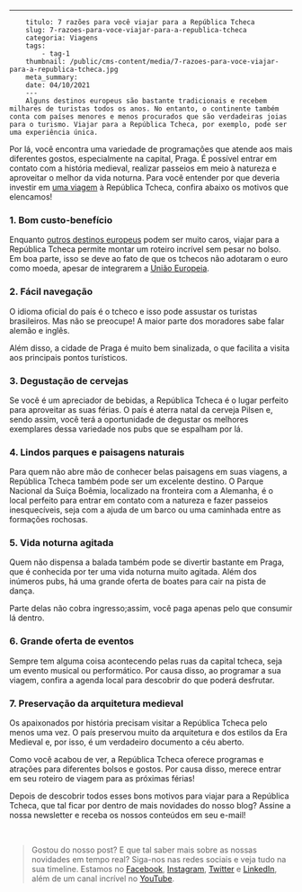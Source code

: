 ---
        titulo: 7 razões para você viajar para a República Tcheca
        slug: 7-razoes-para-voce-viajar-para-a-republica-tcheca
        categoria: Viagens
        tags:
            - tag-1
        thumbnail: /public/cms-content/media/7-razoes-para-voce-viajar-para-a-republica-tcheca.jpg
        meta_summary: 
        date: 04/10/2021
        ---
        Alguns destinos europeus são bastante tradicionais e recebem milhares de turistas todos os anos. No entanto, o continente também conta com países menores e menos procurados que são verdadeiras joias para o turismo. Viajar para a República Tcheca, por exemplo, pode ser uma experiência única.

Por lá, você encontra uma variedade de programações que atende aos mais diferentes gostos, especialmente na capital, Praga. É possível entrar em contato com a história medieval, realizar passeios em meio à natureza e aproveitar o melhor da vida noturna. Para você entender por que deveria investir em [uma viagem](https://www.embracon.com.br/blog/como-preparar-o-roteiro-de-viagem-romantica) à República Tcheca, confira abaixo os motivos que elencamos!

### 1. Bom custo-benefício

Enquanto [outros destinos europeus](https://www.embracon.com.br/blog/vai-viajar-para-londres-veja-4-dicas-para-aproveitar-o-passeio) podem ser muito caros, viajar para a República Tcheca permite montar um roteiro incrível sem pesar no bolso. Em boa parte, isso se deve ao fato de que os tchecos não adotaram o euro como moeda, apesar de integrarem a [União Europeia](https://www.embracon.com.br/blog/por-que-fazer-um-tour-pela-europa-nas-suas-proximas-ferias).

### 2. Fácil navegação

O idioma oficial do país é o tcheco e isso pode assustar os turistas brasileiros. Mas não se preocupe! A maior parte dos moradores sabe falar alemão e inglês.

Além disso, a cidade de Praga é muito bem sinalizada, o que facilita a visita aos principais pontos turísticos.

### 3. Degustação de cervejas

Se você é um apreciador de bebidas, a República Tcheca é o lugar perfeito para aproveitar as suas férias. O país é aterra natal da cerveja Pilsen e, sendo assim, você terá a oportunidade de degustar os melhores exemplares dessa variedade nos pubs que se espalham por lá.

### 4. Lindos parques e paisagens naturais

Para quem não abre mão de conhecer belas paisagens em suas viagens, a República Tcheca também pode ser um excelente destino. O Parque Nacional da Suíça Boêmia, localizado na fronteira com a Alemanha, é o local perfeito para entrar em contato com a natureza e fazer passeios inesquecíveis, seja com a ajuda de um barco ou uma caminhada entre as formações rochosas.

### 5. Vida noturna agitada

Quem não dispensa a balada também pode se divertir bastante em Praga, que é conhecida por ter uma vida noturna muito agitada. Além dos inúmeros pubs, há uma grande oferta de boates para cair na pista de dança.

Parte delas não cobra ingresso;assim, você paga apenas pelo que consumir lá dentro.

### 6. Grande oferta de eventos

Sempre tem alguma coisa acontecendo pelas ruas da capital tcheca, seja um evento musical ou performático. Por causa disso, ao programar a sua viagem, confira a agenda local para descobrir do que poderá desfrutar.

### 7. Preservação da arquitetura medieval

Os apaixonados por história precisam visitar a República Tcheca pelo menos uma vez. O país preservou muito da arquitetura e dos estilos da Era Medieval e, por isso, é um verdadeiro documento a céu aberto.

Como você acabou de ver, a República Tcheca oferece programas e atrações para diferentes bolsos e gostos. Por causa disso, merece entrar em seu roteiro de viagem para as próximas férias!

Depois de descobrir todos esses bons motivos para viajar para a República Tcheca, que tal ficar por dentro de mais novidades do nosso blog? Assine a nossa newsletter e receba os nossos conteúdos em seu e-mail!

‍

> Gostou do nosso post? E que tal saber mais sobre as nossas novidades em tempo real? Siga-nos nas redes sociais e veja tudo na sua timeline. Estamos no [Facebook](https://www.facebook.com/embracon/), [Instagram](https://www.instagram.com/embraconoficial/), [Twitter](https://twitter.com/embracon) e [LinkedIn](https://www.linkedin.com/company/1018875/), além de um canal incrível no [YouTube](https://www.youtube.com/channel/UCL-Y0mv9zc73Iek48NLUBzQ).

‍
        